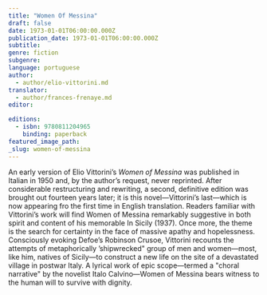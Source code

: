 ```yaml
---
title: "Women Of Messina"
draft: false
date: 1973-01-01T06:00:00.000Z
publication_date: 1973-01-01T06:00:00.000Z
subtitle:
genre: fiction
subgenre:
language: portuguese
author:
  - author/elio-vittorini.md
translator:
  - author/frances-frenaye.md
editor:

editions:
  - isbn: 9780811204965
    binding: paperback
featured_image_path:
_slug: women-of-messina
---
```


An early version of Elio Vittorini’s _Women of Messina_ was published in Italian in 1950 and, by the author’s request, never reprinted. After considerable restructuring and rewriting, a second, definitive edition was brought out fourteen years later; it is this novel—Vittorini’s last—which is now appearing fro the first time in English translation. Readers familiar with Vittorini’s work will find Women of Messina remarkably suggestive in both spirit and content of his memorable In Sicily (1937). Once more, the theme is the search for certainty in the face of massive apathy and hopelessness. Consciously evoking Defoe’s Robinson Crusoe, Vittorini recounts the attempts of metaphorically ’shipwrecked" group of men and women—most, like him, natives of Sicily—to construct a new life on the site of a devastated village in postwar Italy. A lyrical work of epic scope—termed a "choral narrative" by the novelist Italo Calvino—Women of Messina bears witness to the human will to survive with dignity.

